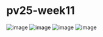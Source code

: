 # pv25-week11
![image](https://github.com/user-attachments/assets/0be6ca48-71f4-43d5-9ba6-bdef7dbbbfe8)
![image](https://github.com/user-attachments/assets/95f5aa98-b223-4cf8-a8b1-7a592c01af45)
![image](https://github.com/user-attachments/assets/29fb59c6-c96c-475f-abef-b9cb84c09f1c)
![image](https://github.com/user-attachments/assets/bf51954d-a542-47c7-8c1a-98c9f9635341)




























